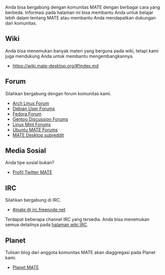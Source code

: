 <!--
.. link:
.. description:
.. tags: Forum,Wiki,IRC,Planet
.. date: 2011-12-05 07:14:07
.. title: Komunitas
.. slug: community
-->

Anda bisa bergabung dengan komunitas MATE dengan berbagai cara yang berbeda. Informasi
pada halaman ini bisa membantu Anda untuk belajar lebih dalam tentang MATE atau membantu
Anda mendapatkan dukungan dari komunitas.

## Wiki

Anda bisa menemukan banyak materi yang berguna pada wiki, tetapi kami juga mendukung Anda untuk
membantu mengembangkannya.

  * <https://wiki.mate-desktop.org/#!index.md>

## Forum

Silahkan bergabung dengan forum komunitas kami.

  * [Arch Linux Forum](https://bbs.archlinux.org/)
  * [Debian User Forums](http://forums.debian.net/)
  * [Fedora Forum](https://fedoraforum.org/)
  * [Gentoo Discussion Forums](https://forums.gentoo.org/)
  * [Linux Mint Forums](https://forums.linuxmint.com/)
  * [Ubuntu MATE Forums](https://ubuntu-mate.community)
  * [MATE Desktop subreddit](https://www.reddit.com/r/MATEDesktop)
  
## Media Sosial

Anda tipe sosial bukan?

  * [Profil Twitter MATE](https://twitter.com/mate_desktop) 

## IRC

Silahkan bergabung di IRC.

  * [#mate @ irc.freenode.net](https://webchat.freenode.net/?channels=#mate)

Terdapat beberapa channel IRC yang tersedia. Anda bisa menemukan semua detailnya pada 
[halaman wiki IRC](https://wiki.mate-desktop.org/#!pages/irc.md).

## Planet

Tulisan blog dari anggota komunitas MATE akan diaggregasi pada Planet kami.

  * [Planet MATE](https://planet.mate-desktop.org)

